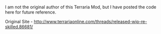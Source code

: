 I am not the original author of this Terraria Mod, but I have posted the code here for future reference.

Original Site - http://www.terrariaonline.com/threads/released-wip-re-skilled.86681/